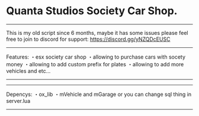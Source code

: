 # Quanta Studios Society Car Shop.
________________________________________

This is my old script since 6 months, maybe it has some issues please feel free to join to discord for support: https://discord.gg/yNZQDcEUSC
__________________________________________________
Features:
・esx society car shop
・allowing to purchase cars with socety money
・allowing to add custom prefix for plates
・allowing to add more vehicles and etc...
__________________________________________________

__________________________________________________
Depencys:
・ox_lib
・mVehicle and mGarage or you can change sql thing in server.lua
__________________________________________________
